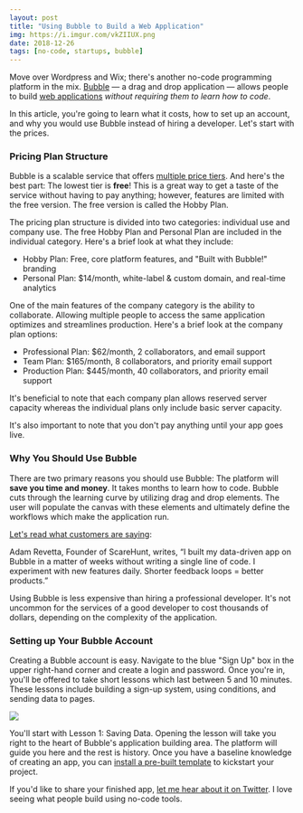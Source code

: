 ```yaml
---
layout: post
title: "Using Bubble to Build a Web Application" 
img: https://i.imgur.com/vkZIIUX.png
date: 2018-12-26
tags: [no-code, startups, bubble]
---
```


Move over Wordpress and Wix; there's another no-code programming platform in the mix. [Bubble](http://bubble.io/) — a drag and drop application — allows people to build [web applications](/posts/web-applications) *without requiring them to learn how to code*.

In this article, you're going to learn what it costs, how to set up an account, and why you would use Bubble instead of hiring a developer. Let's start with the prices.

### Pricing Plan Structure

Bubble is a scalable service that offers [multiple price tiers](https://bubble.is/pricing). And here's the best part: The lowest tier is **free**! This is a great way to get a taste of the service without having to pay anything; however, features are limited with the free version. The free version is called the Hobby Plan.

The pricing plan structure is divided into two categories: individual use and company use. The free Hobby Plan and Personal Plan are included in the individual category. Here's a brief look at what they include:

- Hobby Plan: Free, core platform features, and "Built with Bubble!" branding
- Personal Plan: $14/month, white-label & custom domain, and real-time analytics

One of the main features of the company category is the ability to collaborate. Allowing multiple people to access the same application optimizes and streamlines production. Here's a brief look at the company plan options:

- Professional Plan: $62/month, 2 collaborators, and email support
- Team Plan: $165/month, 8 collaborators, and priority email support
- Production Plan: $445/month, 40 collaborators, and priority email support

It's beneficial to note that each company plan allows reserved server capacity whereas the individual plans only include basic server capacity.

It's also important to note that you don't pay anything until your app goes live.

### Why You Should Use Bubble

There are two primary reasons you should use Bubble: The platform will **save you time and money**. It takes months to learn how to code. Bubble cuts through the learning curve by utilizing drag and drop elements. The user will populate the canvas with these elements and ultimately define the workflows which make the application run.

[Let's read what customers are saying](https://bubble.is/showcase):

Adam Revetta, Founder of ScareHunt, writes, “I built my data-driven app on Bubble in a matter of weeks without writing a single line of code. I experiment with new features daily. Shorter feedback loops = better products.”

Using Bubble is less expensive than hiring a professional developer. It's not uncommon for the services of a good developer to cost thousands of dollars, depending on the complexity of the application.

### Setting up Your Bubble Account

Creating a Bubble account is easy. Navigate to the blue "Sign Up" box in the upper right-hand corner and create a login and password. Once you're in, you'll be offered to take short lessons which last between 5 and 10 minutes. These lessons include building a sign-up system, using conditions, and sending data to pages.

![](https://i.imgur.com/LtboUT9.gif)

You'll start with Lesson 1: Saving Data. Opening the lesson will take you right to the heart of Bubble's application building area. The platform will guide you here and the rest is history. Once you have a baseline knowledge of creating an app, you can [install a pre-built template](https://bubble.is/templates) to kickstart your project.

If you'd like to share your finished app, [let me hear about it on Twitter](https://twitter.com/karllhughes). I love seeing what people build using no-code tools.
